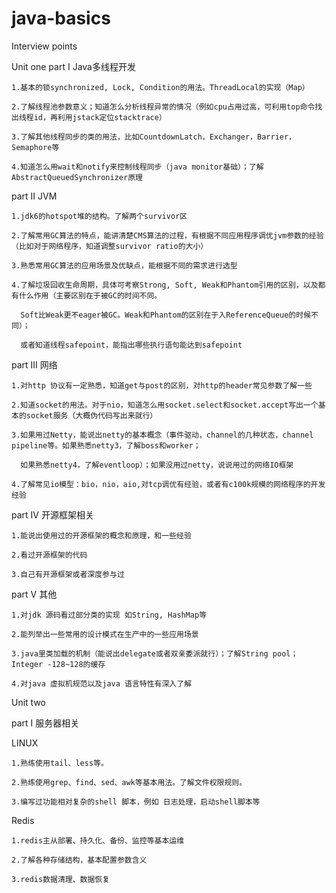 # java-basics
Interview points

Unit one 
  part I Java多线程开发
  
    1.基本的锁synchronized, Lock, Condition的用法。ThreadLocal的实现（Map）
    
    2.了解线程池参数意义；知道怎么分析线程异常的情况（例如cpu占用过高，可利用top命令找出线程id，再利用jstack定位stacktrace）
    
    3.了解其他线程同步的类的用法，比如CountdownLatch，Exchanger，Barrier，Semaphore等
    
    4.知道怎么用wait和notify来控制线程同步（java monitor基础）；了解AbstractQueuedSynchronizer原理


  part II JVM
  
    1.jdk6的hotspot堆的结构。了解两个survivor区
    
    2.了解常用GC算法的特点，能讲清楚CMS算法的过程，有根据不同应用程序调优jvm参数的经验（比如对于网络程序，知道调整survivor ratio的大小）
    
    3.熟悉常用GC算法的应用场景及优缺点，能根据不同的需求进行选型
    
    4.了解垃圾回收生命周期，具体可考察Strong, Soft, Weak和Phantom引用的区别，以及都有什么作用（主要区别在于被GC的时间不同。
    
      Soft比Weak更不eager被GC。Weak和Phantom的区别在于入ReferenceQueue的时候不同）；
      
      或者知道线程safepoint，能指出哪些执行语句能达到safepoint


  part III 网络
  
    1.对http 协议有一定熟悉，知道get与post的区别，对http的header常见参数了解一些
    
    2.知道socket的用法。对于nio，知道怎么用socket.select和socket.accept写出一个基本的socket服务（大概伪代码写出来就行）
    
    3.如果用过Netty，能说出netty的基本概念（事件驱动，channel的几种状态，channel pipeline等。如果熟悉netty3，了解boss和worker；
    
      如果熟悉netty4，了解eventloop）；如果没用过netty，说说用过的网络IO框架
      
    4.了解常见io模型：bio，nio，aio,对tcp调优有经验，或者有c100k规模的网络程序的开发经验


  part IV 开源框架相关
  
    1.能说出使用过的开源框架的概念和原理，和一些经验
    
    2.看过开源框架的代码
    
    3.自己有开源框架或者深度参与过


  part V 其他
  
    1.对jdk 源码看过部分类的实现 如String, HashMap等
    
    2.能列举出一些常用的设计模式在生产中的一些应用场景
    
    3.java里类加载的机制（能说出delegate或者双亲委派就行）；了解String pool；Integer -128~128的缓存
    
    4.对java 虚拟机规范以及java 语言特性有深入了解


Unit two

part I 服务器相关

  LINUX
  
    1.熟练使用tail、less等。
    
    2.熟练使用grep、find、sed、awk等基本用法。了解文件权限规则。
    
    3.编写过功能相对复杂的shell 脚本，例如 日志处理，启动shell脚本等

  Redis
  
    1.redis主从部署、持久化、备份、监控等基本运维
    
    2.了解各种存储结构，基本配置参数含义
    
    3.redis数据清理、数据恢复


